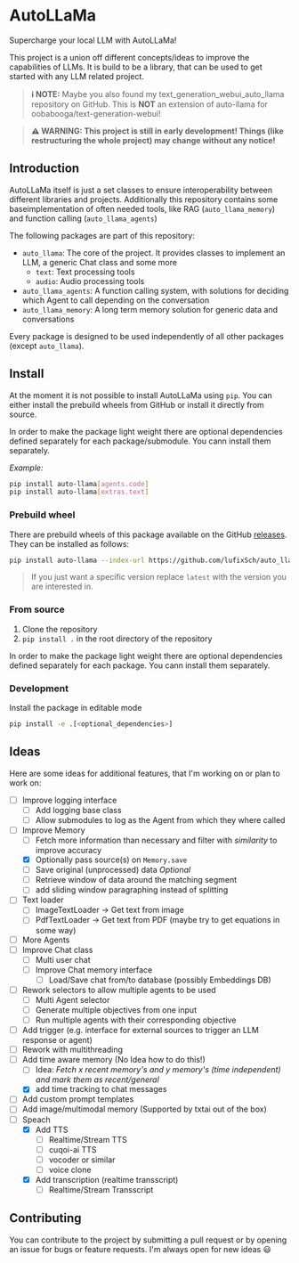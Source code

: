 # AutoLLaMa

Supercharge your local LLM with AutoLLaMa!

This project is a union off different concepts/ideas to improve the capabilities of LLMs. It is build to be a library, that can be used to get started with any LLM related project.

> **ℹ️ NOTE:** Maybe you also found my text_generation_webui_auto_llama repository on GitHub. This is **NOT** an extension of auto-llama for oobabooga/text-generation-webui!

> **⚠️ WARNING: This project is still in early development! Things (like restructuring the whole project) may change without any notice!**

## Introduction

AutoLLaMa itself is just a set classes to ensure interoperability between different libraries and projects. Additionally this repository contains some baseimplementation of often needed tools, like RAG (`auto_llama_memory`) and function calling (`auto_llama_agents`)

The following packages are part of this repository:

- `auto_llama`: The core of the project. It provides classes to implement an LLM, a generic Chat class and some more
  - `text`: Text processing tools
  - `audio`: Audio processing tools
- `auto_llama_agents`: A function calling system, with solutions for deciding which Agent to call depending on the conversation
- `auto_llama_memory`: A long term memory solution for generic data and conversations

Every package is designed to be used independently of all other packages (except `auto_llama`).

## Install

At the moment it is not possible to install AutoLLaMa using `pip`. You can either install the prebuild wheels from GitHub or install it directly from source.

In order to make the package light weight there are optional dependencies defined separately for each package/submodule. You cann install them separately.

_Example:_

```bash
pip install auto-llama[agents.code]
pip install auto-llama[extras.text]
```

### Prebuild wheel

There are prebuild wheels of this package available on the GitHub [releases](https://github.com/LufixSch/AutoLLaMa/releases). They can be installed as follows:

```bash
pip install auto-llama --index-url https://github.com/lufixSch/auto_llama/releases/download/latest/
```

> If you just want a specific version replace `latest` with the version you are interested in.

### From source

1. Clone the repository
2. `pip install .` in the root directory of the repository

In order to make the package light weight there are optional dependencies defined separately for each package. You cann install them separately.

### Development

Install the package in editable mode

```bash
pip install -e .[<optional_dependencies>]
```

## Ideas

Here are some ideas for additional features, that I'm working on or plan to work on:

- [ ] Improve logging interface
  - [ ] Add logging base class
  - [ ] Allow submodules to log as the Agent from which they where called
- [ ] Improve Memory
  - [ ] Fetch more information than necessary and filter with _similarity_ to improve accuracy
  - [x] Optionally pass source(s) on `Memory.save`
  - [ ] Save original (unprocessed) data _Optional_
  - [ ] Retrieve window of data around the matching segment
  - [ ] add sliding window paragraphing instead of splitting
- [ ] Text loader
  - [ ] ImageTextLoader -> Get text from image
  - [ ] PdfTextLoader -> Get text from PDF (maybe try to get equations in some way)
- [ ] More Agents
- [ ] Improve Chat class
  - [ ] Multi user chat
  - [ ] Improve Chat memory interface
    - [ ] Load/Save chat from/to database (possibly Embeddings DB)
- [ ] Rework selectors to allow multiple agents to be used
  - [ ] Multi Agent selector
  - [ ] Generate multiple objectives from one input
  - [ ] Run multiple agents with their corresponding objective
- [ ] Add trigger (e.g. interface for external sources to trigger an LLM response or agent)
- [ ] Rework with multithreading
- [ ] Add time aware memory (No Idea how to do this!)
  - [ ] Idea: _Fetch x recent memory's and y memory's (time independent) and mark them as recent/general_
  - [x] add time tracking to chat messages
- [ ] Add custom prompt templates
- [ ] Add image/multimodal memory (Supported by txtai out of the box)
- [ ] Speach
  - [x] Add TTS
    - [ ] Realtime/Stream TTS
    - [ ] cuqoi-ai TTS
    - [ ] vocoder or similar
    - [ ] voice clone
  - [x] Add transcription (realtime transscript)
    - [ ] Realtime/Stream Transscript

## Contributing

You can contribute to the project by submitting a pull request or by opening an issue for bugs or feature requests. I'm always open for new ideas 😃
